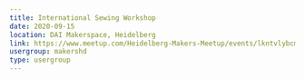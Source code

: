 ```yaml
---
title: International Sewing Workshop
date: 2020-09-15
location: DAI Makerspace, Heidelberg
link: https://www.meetup.com/Heidelberg-Makers-Meetup/events/lkntvlybcmbtb/
usergroup: makershd
type: usergroup
---
```

